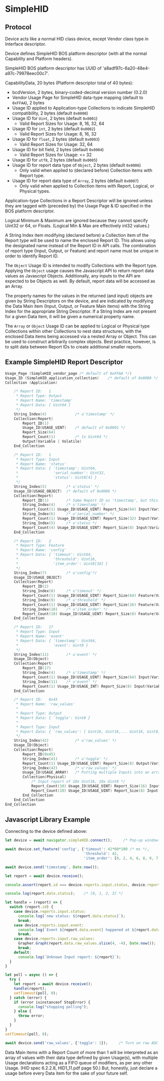 SimpleHID
=========

Protocol
--------

Device acts like a normal HID class device, except Vendor class type in Interface descriptor.

Device defines SimpleHID BOS platform descriptor (with all the normal Capability
and Platform headers).

SimpleHID BOS platform descriptor has UUID of 'a8adf97c-6a20-48e4-a97c-79978eec00c7'.

CapabilityData, 20 bytes (Platform descriptor total of 40 bytes):
* bcdVersion, 2 bytes, binary-coded-decimal version number (0.2.0)
* Vendor Usage Page for SimpleHID data-type mapping (default to `0xFFAA`), 2 bytes
* Usage ID applied to Application-type Collections to indicate SimpleHID compatibility, 2 bytes (default `0x0000`)
* Usage ID for `Uint`, 2 bytes (default `0x0001`)
    * Valid Report Sizes for Usage: 8, 16, 32, 64
* Usage ID for `int`, 2 bytes (default `0x0002`)
    * Valid Report Sizes for Usage: 8, 16, 32
* Usage ID for `float`, 2 bytes (default `0x0003`)
    * Valid Report Sizes for Usage: 32, 64
* Usage ID for bit field, 2 bytes (default `0x0004`)
    * Valid Report Sizes for Usage: <= 32
* Usage ID for `utf8`, 2 bytes (default `0x0005`)
* Usage ID for report data type of `Object`, 2 bytes (default `0x0006`)
    * Only valid when applied to (declared before) Collection items with Report type.
* Usage ID for report data type of `Array`, 2 bytes (default `0x0007`)
    * Only valid when applied to Collection items with Report, Logical, or Physical types.

Application-type Collections in a Report Descriptor will be ignored unless
they are tagged with (preceded by) the Usage Page & ID specified in the
BOS platform descriptor.

Logical Minimum & Maximum are ignored because they cannot specify
Uint32 or 64, or Floats. (Logical Min & Max are effectively int32 values.)

A String Index item modifying (declared before) a Collection item of the
Report type will be used to name the enclosed Report ID. This allows
using the designated name instead of the Report ID in API calls. The combination
of report type (Input, Output, or Feature) and report name must be unique
in order to identify Report ID.

The `Object` Usage ID is intended to modify Collections with the Report type.
Applying the `Object` usage causes the Javascript API to return report data
values as Javascript Objects. Additionally, any inputs to the API are expected
to be Objects as well. By default, report data will be accessed as an Array.

The property names for the values in the returned (and input) objects are
given by String Descriptors on the device, and are indicated by modifying
the Data Main item (Input, Output, or Feature Main items) with the String
Index for the appropriate String Descriptor. If a String Index are not
present for a given Data item, it will be given a numerical property name.

The `Array` or `Object` Usage ID can be applied to Logical or Physical type
Collections within other Collections to nest data structures, with the enclosed
Data items being accessed via a nested Array or Object. This can be used
to construct arbitrarily complex objects. Best practice, however, is to
split data between Report IDs to create additional smaller reports.

Example SimpleHID Report Descriptor
-----------------------------------
```c
Usage_Page (SimpleHID_vendor_page /* default of 0xFFAA */)
Usage_ID (SimpleHID_application_collection)    /* default of 0x0000 */
Collection (Application)

    /* Report ID:   1
     * Report Type: Output
     * Report Name: 'timestamp'
     * Report Data: [ Uint64 ]
     */
    String_Index(4)             /* u'timestamp' */
    Collection(Report)
        Report_ID(1)
        Usage_ID(USAGE_UINT)    /* default of 0x0001 */
        Report_Size(64)
        Report_Count(1)         /* 1x Uint64 */
        Output(Variable | Volatile)
    End_Collection

    /* Report ID:   1
     * Report Type: Input
     * Report Name: 'status'
     * Report Data: { 'timestamp': Uint64,
     *                'serial_number': Uint32,
     *                'status': Uint8[4] }
     */
    String_Index(5)         /* u'status' */
    Usage_ID(USAGE_OBJECT)  /* default of 0x0006 */
    Collection(Report)
        Report_ID(1)        /* Same Report ID as 'timestamp', but this is an Input */
        String_Index(4)     /* u'timestamp' */
        Report_Count(1) Usage_ID(USAGE_UINT) Report_Size(64) Input(Variable)                    /* 1x Uint64 */
        String_Index(6)     /* u'serial_number' */
        Report_Count(1) Usage_ID(USAGE_UINT) Report_Size(32) Input(Variable)                    /* 1x Uint32 */
        String_Index(5)     /* u'status */
        Report_Count(4) Usage_ID(USAGE_UINT) Report_Size(8) Input(Variable | Buffered_Bytes)    /* 4x Uint8 */
    End_Collection

    /* Report ID:   2
     * Report Type: Feature
     * Report Name: 'config'
     * Report Data: { 'timeout': Uint64,
     *                'threshold': Uint16,
     *                'item_order': Uint8[10] }
     */
    String_Index(7)         /* u'config'*/
    Usage_ID(USAGE_OBJECT)
    Collection(Report)
        Report_ID(2)
        String_Index(8)     /* u'timeout' */
        Report_Count(1) Usage_ID(USAGE_UINT) Report_Size(64) Feature(Variable | Volatile)
        String_Index(9)     /* u'threshold' */
        Report_Count(1) Usage_ID(USAGE_UINT) Report_Size(16) Feature(Variable | Volatile)
        String_Index(10)    /* u'item_order' */
        Report_Count(10) Usage_ID(USAGE_UINT) Report_Size(8) Feature(Variable | Volatile)
    End_Collection

    /* Report ID:   17
     * Report Type: Input
     * Report Name: 'event'
     * Report Data: { 'timestamp': Uint64,
     *                'event': Uint8 }
     */
    String_Index(11)        /* u'event' */
    Usage_ID(Object)
    Collection(Report)
        Report_ID(17)
        String_Index(4)     /* u'timestamp' */
        Report_Count(1) Usage_ID(USAGE_UINT) Report_Size(64) Input(Variable)
        String_Index(11)    /* u'event' */
        Report_Count(1) Usage_ID(USAGE_INT) Report_Size(8) Input(Variable)
    End_Collection

    /* Report ID:   0x45
     * Report Name: 'raw_values'
     *
     * Report Type: Output
     * Report Data: { 'toggle': Uint8 }
     *
     * Report Type: Input
     * Report Data: { 'raw_values': [ Uint16, Uint16,... Uint16, Uint8, Uint8,... Uint8 ]}
     */
    String_Index(42)            /* u'raw_values' */
    Usage_ID(Object)
    Collection(Report)
        Report_ID(0x45)
        String_Index(41)        /* u'toggle' */
        Report_Count(1) Usage_ID(USAGE_UINT) Report_Size(8) Output(Variable | Volatile) /* Output report of 1x Uint8 */
        String_Index(42)        /* u'raw_values' */
        Usage_ID(USAGE_ARRAY)   /* Putting multiple Inputs into an array */
        Collection(Physical)
            /* Input report of 10x Uint16, 10x Uint8 */
            Report_Count(10) Usage_ID(USAGE_UINT) Report_Size(16) Input(Variable | Buffered_Bytes)
            Report_Count(10) Usage_ID(USAGE_UINT) Report_Size(8) Input(Variable | Buffered_Bytes)
        End_Collection
    End_Collection
End_Collection
```
Javascript Library Example
--------------------------
Connecting to the device defined above:
```javascript
let device = await navigator.simpleHID.connect();     /* Pop-up window prompts user to select device */

await device.set_feature('config', {'timeout': 42*60*100 /* ms */,
                                    'threshold': 42,
                                    'item_order': [0, 2, 4, 6, 8, 9, 7, 5, 3, 1]});

await device.send('timestamp', Date.now());

let report = await device.receive();

console.assert(report.id === device.reports.input.status, device.reports.input[report.id]);

console.log(report.data.status);    /* [0, 1, 2, 3] */

let handle = (report) => {
  switch (report.id) {
    case device.reports.input.status:
      console.log(`new status: ${report.data.status}`);
      break;
    case device.reports.input.event:
      console.log(`Event ${report.data.event} happened at ${report.data.timestamp}`);
      break;
    case device.reports.input.raw_values:
      Grapher.Graph(report.data.raw_values.slice(4, -4), Date.now());
      break;
    default:
      console.log(`Unknown Input report: ${report}`);
  }
}

let poll = async () => {
  try {
    let report = await device.receive();
    handle(report);
    setTimeout(poll, 0);
  } catch (error) {
    if (error isinstanceof StopError) {
      console.log("stopping polling");
    } else {
      throw error;
    }
  }
}
setTimeout(poll, 0);

await device.send('raw_values', {'toggle': 1});     /* Turn on raw ADC value reporting. */
```


Data Main items with a Report Count of more than 1 will be interpreted as an
array of values with their data type defined by given Usage(s), with multiple
Usage declarations acting as a FIFO queue of modifiers, as per any other
Usage. (HID spec 6.2.2.8, HID1_11.pdf page 50.) But, honestly, just declare
a usage before every Data item for the sake of your future self.
